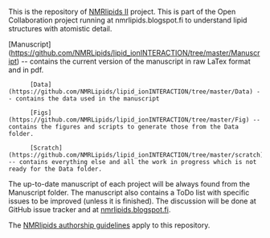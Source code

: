 This is the repository of [NMRlipids II](http://nmrlipids.blogspot.fi/p/about.html) project.
This is part of the Open Collaboration project
running at nmrlipids.blogspot.fi to understand 
lipid structures with atomistic detail.

[Manuscript] (https://github.com/NMRLipids/lipid_ionINTERACTION/tree/master/Manuscript)  -- contains the current version of the manuscript in raw LaTex format and in pdf.

	      [Data] (https://github.com/NMRLipids/lipid_ionINTERACTION/tree/master/Data) -- contains the data used in the manuscript

	      [Figs] (https://github.com/NMRLipids/lipid_ionINTERACTION/tree/master/Fig) -- contains the figures and scripts to generate those from the Data folder.

	      [Scratch] (https://github.com/NMRLipids/lipid_ionINTERACTION/tree/master/scratch) -- contains everything else and all the work in progress which is not ready for the Data folder.

The up-to-date manuscript of each project will be always found from the Manuscript folder. The manuscript also contains a ToDo list with specific issues to be improved (unless it is finished). The discussion will be done at GitHub issue tracker and at [nmrlipids.blogspot.fi](nmrlipids.blogspot.fi).

  The [NMRlipids authorship guidelines](http://nmrlipids.blogspot.fi/2013/07/on-credits.html) apply to this repository.
